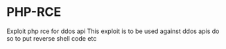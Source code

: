 # PHP-RCE
Exploit php rce for ddos api
This exploit is to be used against ddos apis
do so to put reverse shell code etc
